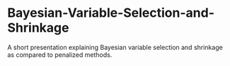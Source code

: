 # Bayesian-Variable-Selection-and-Shrinkage

A short presentation explaining Bayesian variable selection and shrinkage as compared to penalized methods.
